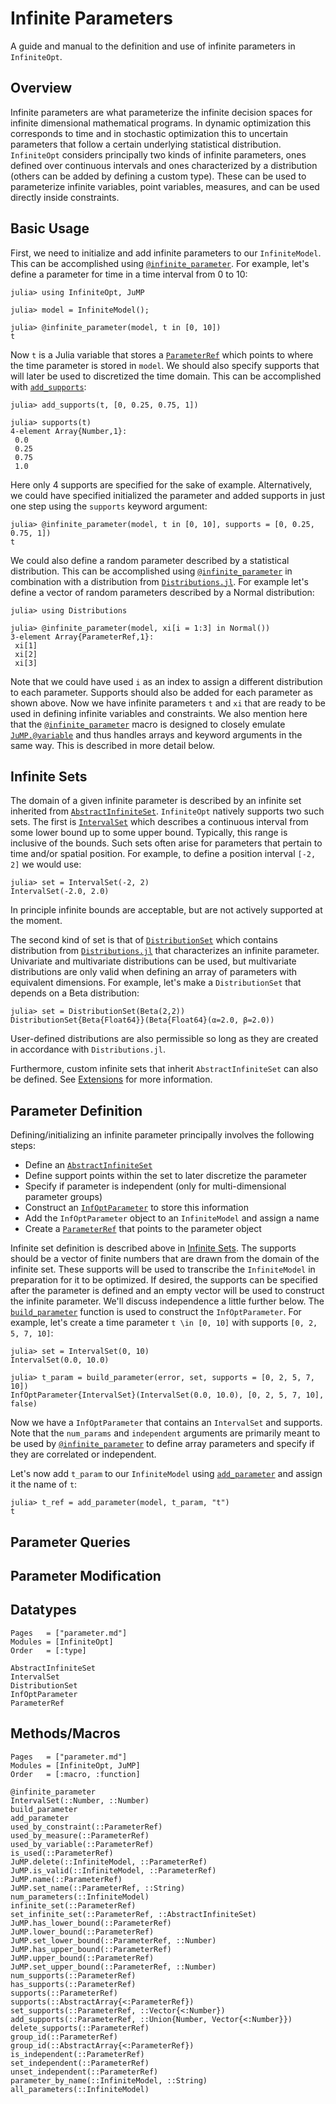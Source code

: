 # Infinite Parameters
A guide and manual to the definition and use of infinite parameters in
`InfiniteOpt`.

## Overview
Infinite parameters are what parameterize the infinite decision spaces for
infinite dimensional mathematical programs. In dynamic optimization this
corresponds to time and in stochastic optimization this to uncertain parameters
that follow a certain underlying statistical distribution. `InfiniteOpt`
considers principally two kinds of infinite parameters, ones defined over
continuous intervals and ones characterized by a distribution (others can be
added by defining a custom type). These can be used to parameterize
infinite variables, point variables, measures, and can be used directly inside
constraints.

## Basic Usage
First, we need to initialize and add infinite parameters to our `InfiniteModel`.
This can be accomplished using [`@infinite_parameter`](@ref). For example, let's
define a parameter for time in a time interval from 0 to 10:
```jldoctest basic
julia> using InfiniteOpt, JuMP

julia> model = InfiniteModel();

julia> @infinite_parameter(model, t in [0, 10])
t
```
Now `t` is a Julia variable that stores a [`ParameterRef`](@ref) which points to
where the time parameter is stored in `model`. We should also specify supports
that will later be used to discretized the time domain. This can be accomplished
with [`add_supports`](@ref):
```jldoctest basic
julia> add_supports(t, [0, 0.25, 0.75, 1])

julia> supports(t)
4-element Array{Number,1}:
 0.0
 0.25
 0.75
 1.0
```
Here only 4 supports are specified for the sake of example. Alternatively, we
could have specified initialized the parameter and added supports in just one
step using the `supports` keyword argument:
```jldoctest; setup = :(using InfiniteOpt, JuMP; model = InfiniteModel())
julia> @infinite_parameter(model, t in [0, 10], supports = [0, 0.25, 0.75, 1])
t
```


We could also define a random parameter described by a statistical
distribution. This can be accomplished using [`@infinite_parameter`](@ref) in
combination with a distribution from
[`Distributions.jl`](https://github.com/JuliaStats/Distributions.jl). For
example let's define a vector of random parameters described by a Normal
distribution:
```jldoctest basic
julia> using Distributions

julia> @infinite_parameter(model, xi[i = 1:3] in Normal())
3-element Array{ParameterRef,1}:
 xi[1]
 xi[2]
 xi[3]
```
Note that we could have used `i` as an index to assign a different distribution
to each parameter. Supports should also be added for each parameter as shown
above. Now we have infinite parameters `t` and `xi` that are ready to be used
in defining infinite variables and constraints. We also mention here that the
[`@infinite_parameter`](@ref) macro is designed to closely emulate
[`JuMP.@variable`](@ref) and thus handles arrays and keyword arguments in the
same way. This is described in more detail below.

## Infinite Sets
The domain of a given infinite parameter is described by an infinite set
inherited from [`AbstractInfiniteSet`](@ref). `InfiniteOpt` natively supports
two such sets. The first is [`IntervalSet`](@ref) which describes a continuous
interval from some lower bound up to some upper bound. Typically, this range
is inclusive of the bounds. Such sets often arise for parameters that pertain to
time and/or spatial position. For example, to define a position interval
``[-2, 2]`` we would use:
```jldoctest; setup = :(using InfiniteOpt)
julia> set = IntervalSet(-2, 2)
IntervalSet(-2.0, 2.0)
```
In principle infinite bounds are acceptable, but are not actively supported at
the moment.

The second kind of set is that of [`DistributionSet`](@ref) which contains
distribution from [`Distributions.jl`](https://github.com/JuliaStats/Distributions.jl)
that characterizes an infinite parameter. Univariate and multivariate
distributions can be used, but multivariate distributions are only valid when
defining an array of parameters with equivalent dimensions. For example, let's
make a `DistributionSet` that depends on a Beta distribution:
```jldoctest; setup = :(using InfiniteOpt, Distributions)
julia> set = DistributionSet(Beta(2,2))
DistributionSet{Beta{Float64}}(Beta{Float64}(α=2.0, β=2.0))
```
User-defined distributions are also permissible so long as they are created in
accordance with `Distributions.jl`.

Furthermore, custom infinite sets that inherit `AbstractInfiniteSet` can also
be defined. See [Extensions](@ref) for more information.

## Parameter Definition
Defining/initializing an infinite parameter principally involves the following
steps:
- Define an [`AbstractInfiniteSet`](@ref)
- Define support points within the set to later discretize the parameter
- Specify if parameter is independent (only for multi-dimensional parameter groups)
- Construct an [`InfOptParameter`](@ref) to store this information
- Add the `InfOptParameter` object to an `InfiniteModel` and assign a name
- Create a [`ParameterRef`](@ref) that points to the parameter object

Infinite set definition is described above in [Infinite Sets](@ref). The
supports should be a vector of finite numbers that are drawn from the domain of
the infinite set. These supports will be used to transcribe the `InfiniteModel`
in preparation for it to be optimized. If desired, the supports can be specified
after the parameter is defined and an empty vector will be used to construct the
infinite parameter. We'll discuss independence a little further below. The
[`build_parameter`](@ref) function is used to construct the `InfOptParameter`.
For example, let's create a time parameter ``t \in [0, 10]`` with supports
`[0, 2, 5, 7, 10]`:
```jldoctest time_define; setup = :(using InfiniteOpt; model = InfiniteModel())
julia> set = IntervalSet(0, 10)
IntervalSet(0.0, 10.0)

julia> t_param = build_parameter(error, set, supports = [0, 2, 5, 7, 10])
InfOptParameter{IntervalSet}(IntervalSet(0.0, 10.0), [0, 2, 5, 7, 10], false)
```  
Now we have a `InfOptParameter` that contains an `IntervalSet` and supports.
Note that the `num_params` and `independent` arguments are primarily meant to be
used by [`@infinite_parameter`](@ref) to define array parameters and specify if
they are correlated or independent.

Let's now add `t_param` to our `InfiniteModel` using [`add_parameter`](@ref)
and assign it the name of `t`:
```jldoctest time_define
julia> t_ref = add_parameter(model, t_param, "t")
t
```  

## Parameter Queries


## Parameter Modification


## Datatypes
```@index
Pages   = ["parameter.md"]
Modules = [InfiniteOpt]
Order   = [:type]
```
```@docs
AbstractInfiniteSet
IntervalSet
DistributionSet
InfOptParameter
ParameterRef
```

## Methods/Macros
```@index
Pages   = ["parameter.md"]
Modules = [InfiniteOpt, JuMP]
Order   = [:macro, :function]
```
```@docs
@infinite_parameter
IntervalSet(::Number, ::Number)
build_parameter
add_parameter
used_by_constraint(::ParameterRef)
used_by_measure(::ParameterRef)
used_by_variable(::ParameterRef)
is_used(::ParameterRef)
JuMP.delete(::InfiniteModel, ::ParameterRef)
JuMP.is_valid(::InfiniteModel, ::ParameterRef)
JuMP.name(::ParameterRef)
JuMP.set_name(::ParameterRef, ::String)
num_parameters(::InfiniteModel)
infinite_set(::ParameterRef)
set_infinite_set(::ParameterRef, ::AbstractInfiniteSet)
JuMP.has_lower_bound(::ParameterRef)
JuMP.lower_bound(::ParameterRef)
JuMP.set_lower_bound(::ParameterRef, ::Number)
JuMP.has_upper_bound(::ParameterRef)
JuMP.upper_bound(::ParameterRef)
JuMP.set_upper_bound(::ParameterRef, ::Number)
num_supports(::ParameterRef)
has_supports(::ParameterRef)
supports(::ParameterRef)
supports(::AbstractArray{<:ParameterRef})
set_supports(::ParameterRef, ::Vector{<:Number})
add_supports(::ParameterRef, ::Union{Number, Vector{<:Number}})
delete_supports(::ParameterRef)
group_id(::ParameterRef)
group_id(::AbstractArray{<:ParameterRef})
is_independent(::ParameterRef)
set_independent(::ParameterRef)
unset_independent(::ParameterRef)
parameter_by_name(::InfiniteModel, ::String)
all_parameters(::InfiniteModel)
```
